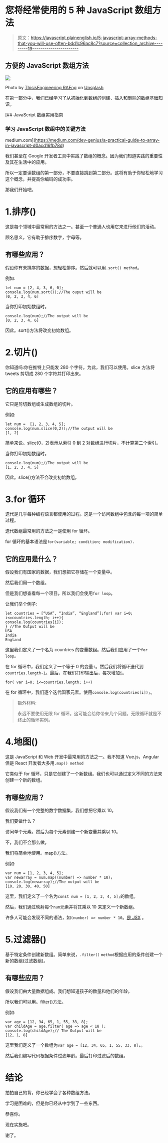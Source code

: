 # 您将经常使用的 5 种 JavaScript 数组方法

> 原文：<https://javascript.plainenglish.io/5-javascript-array-methods-that-you-will-use-often-bdd1c96ac8c7?source=collection_archive---------19----------------------->

## 方便的 JavaScript 数组方法

![](img/3aa7297678bb37c0f5ba09fbf39b86b3.png)

Photo by [ThisisEngineering RAEng](https://unsplash.com/@thisisengineering?utm_source=medium&utm_medium=referral) on [Unsplash](https://unsplash.com?utm_source=medium&utm_medium=referral)

在第一部分中，我们已经学习了从初始化到数组的创建、插入和删除的数组基础知识。

[](https://medium.com/dev-genius/a-practical-guide-to-array-in-javascript-d0acd16fb78d) [## JavaScript 数组实用指南

### 学习 JavaScript 数组中的关键方法

medium.com](https://medium.com/dev-genius/a-practical-guide-to-array-in-javascript-d0acd16fb78d) 

我们甚至在 Google 开发者工具中实践了数组的概念。因为我们知道实践的重要性及其在生活中的应用。

所以一定要读数组的第一部分，不要直接跳到第二部分。这将有助于你轻松地学习这个概念，并提高你编码的成功率。

那我们开始吧。

# 1.排序()

这是每个领域中最常用的方法之一。甚至一个普通人也用它来进行他们的活动。

顾名思义，它有助于排序数字，字母等。

## **有哪些应用？**

假设你有未排序的数据，想轻松排序。然后就可以用`.sort() method`。

例如:

```
let num = [2, 4, 3, 6, 0];
console.log(num.sort());//The ouput will be
[0, 2, 3, 4, 6]
```

当你打印初始数组时。

```
console.log(num);//The output will be 
[0, 2, 3, 4, 6]
```

因此。sort()方法将改变初始数组。

# 2.切片()

你知道吗:你在推特上只能发 280 个字符。为此，我们可以使用。slice 方法将 tweets 剪切成 280 个字符并打印出来。

## 它的应用有哪些？

它只是剪切数组或生成数组的切片。

例如:

```
let num =  [1, 2, 3, 4, 5];
console.log(num.slice(0,2));//The output will be
[1, 2]
```

简单来说。slice(0，2)表示从索引 0 到 2 对数组进行切片，不计算第二个索引。

当你打印初始数组时。

```
console.log(num);//The output will be 
[1, 2, 3, 4, 5]
```

因此。slice()方法不会改变初始数组。

# 3.for 循环

迭代是几乎每种编程语言都使用的过程。这是一个访问数组中包含的每一项的简单过程。

迭代数组最常用的方法之一是使用 for 循环。

for 循环的基本语法是`for(variable; condition; modification).`

## **它的应用是什么？**

假设我们有国家的数据，我们想把它存储在一个变量中。

然后我们用一个数组。

但是我们想查看每一个项目。所以我们会使用`for loop`。

让我们举个例子:

```
let countries = [“USA”, “India”, “England”];for( var i=0; i<=countries.length; i++){
console.log(countries[i]);
} //The Output will be
USA
India
England
```

这里我们定义了一个名为 countries 的变量数组。然后我们应用了一个`for loop`。

在 for 循环中，我们定义了一个等于 0 的变量`i`。然后我们将循环迭代到`countries.length-1`。最后，在我们打印输出后，每次增加`i`。

```
for( var i=0; i<=countries.length; i++)
```

在 for 循环中，我们逐个迭代国家元素。使用`console.log(countries[i]);`。

> 额外材料:
> 
> 永远不要使用无限 for 循环。这可能会给你带来几个问题。无限循环就是不终止的循环实例。

# 4.地图()

这是 JavaScript 和 Web 开发中最常用的方法之一。我不知道 Vue.js，Angular 但是 React 开发者大多用`.map() method`

它类似于 for 循环，只是它创建了一个新数组。我们也可以通过定义不同的方法来创建一个新的数组。

## **有哪些应用？**

假设我们有一个完整的数字数据集，我们想把它乘以 10。

我们要做什么？

访问单个元素。然后为每个元素创建一个新变量并乘以 10。

不，我们不会那么做。

我们将简单地使用。map()方法。

例如:

```
var num = [1, 2, 3, 4, 5];
var newarray = num.map((number) => number * 10);
console.log(newarray);//The output will be
[10, 20, 30, 40, 50]
```

这里，我们定义了一个名为`const num = [1, 2, 3, 4, 5];`的数组。

然后，我们通过映射每个`num`元素并将其乘以 10 来定义一个新数组。

许多人可能会发现不同的语法，如`(number) => number * 10`。[是 JSX](/a-beginners-guide-to-jsx-in-react-native-c50b4037440b) 。

# 5.过滤器()

基于特定条件创建新数组。简单来说，`.filter()` `method`根据应用的条件创建一个新的数组(过滤数组)。

## **有哪些应用？**

假设我们由大量数据组成。我们想知道孩子的数量和他们的年龄。

所以我们可以用。filter()方法。

例如:

```
var age = [12, 34, 65, 1, 55, 33, 8]; 
var childAge = age.filter( age => age < 18 );
console.log(childAge);// The Output will be
[12, 1, 8]
```

这里我们定义了一个数组为`var age = [12, 34, 65, 1, 55, 33, 8];`。

然后我们编写代码根据条件过滤年龄。最后打印过滤后的数组。

# 结论

拍拍自己的背，你已经学会了各种数组方法。

学习是困难的，但是你已经从中学到了一些东西。

恭喜你。

现在实施吧。

谢了。